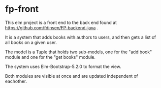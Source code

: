 # fp-front

This elm project is a front end to the back end found at https://github.com/fdinsen/FP-backend-java .

It is a system that adds books with authors to users, and then gets a list of all books on a given user. 


The model is a Tuple that holds two sub-models, one for the "add book" module and one for the "get books" module. 

The system uses Elm-Bootstrap-5.2.0 to format the view.

Both modules are visible at once and are updated independent of eachother.

